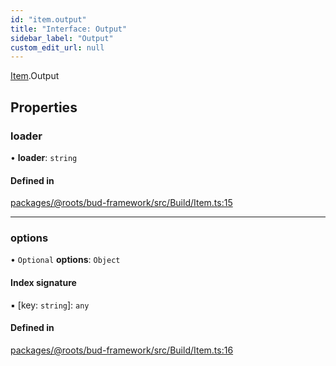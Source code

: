 ```yaml
---
id: "item.output"
title: "Interface: Output"
sidebar_label: "Output"
custom_edit_url: null
---
```


[Item](../modules/item.md).Output

## Properties

### loader

• **loader**: `string`

#### Defined in

[packages/@roots/bud-framework/src/Build/Item.ts:15](https://github.com/roots/bud/blob/af5606c4/packages/@roots/bud-framework/src/Build/Item.ts#L15)

___

### options

• `Optional` **options**: `Object`

#### Index signature

▪ [key: `string`]: `any`

#### Defined in

[packages/@roots/bud-framework/src/Build/Item.ts:16](https://github.com/roots/bud/blob/af5606c4/packages/@roots/bud-framework/src/Build/Item.ts#L16)
